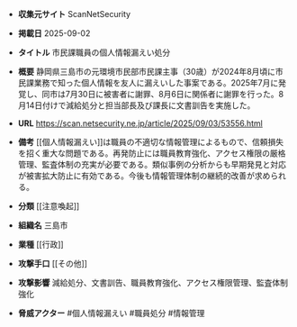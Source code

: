 - **収集元サイト**
ScanNetSecurity

- **掲載日**
2025-09-02

- **タイトル**
市民課職員の個人情報漏えい処分

- **概要**
静岡県三島市の元環境市民部市民課主事（30歳）が2024年8月頃に市民課業務で知った個人情報を友人に漏えいした事案である。2025年7月に発覚し、同市は7月30日に被害者に謝罪、8月6日に関係者に謝罪を行った。8月14日付けで減給処分と担当部長及び課長に文書訓告を実施した。

- **URL**
https://scan.netsecurity.ne.jp/article/2025/09/03/53556.html

- **備考**
[[個人情報漏えい]]は職員の不適切な情報管理によるもので、信頼損失を招く重大な問題である。再発防止には職員教育強化、アクセス権限の厳格管理、監査体制の充実が必要である。類似事例の分析からも早期発見と対応が被害拡大防止に有効である。今後も情報管理体制の継続的改善が求められる。

- **分類**
[[注意喚起]]

- **組織名**
三島市

- **業種**
[[行政]]

- **攻撃手口**
[[その他]]

- **攻撃影響**
減給処分、文書訓告、職員教育強化、アクセス権限管理、監査体制強化

- **脅威アクター**
#個人情報漏えい #職員処分 #情報管理

